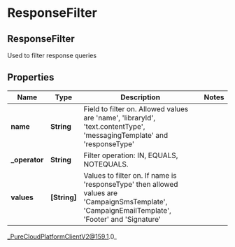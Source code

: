 # ResponseFilter

## ResponseFilter
Used to filter response queries

## Properties

|Name | Type | Description | Notes|
|------------ | ------------- | ------------- | -------------|
| **name** | **String** | Field to filter on. Allowed values are &#39;name&#39;, &#39;libraryId&#39;, &#39;text.contentType&#39;, &#39;messagingTemplate&#39; and &#39;responseType&#39; | |
| **_operator** | **String** | Filter operation: IN, EQUALS, NOTEQUALS. | |
| **values** | **[String]** | Values to filter on. If name is &#39;responseType&#39; then allowed values are &#39;CampaignSmsTemplate&#39;, &#39;CampaignEmailTemplate&#39;, &#39;Footer&#39; and &#39;Signature&#39; | |



_PureCloudPlatformClientV2@159.1.0_
